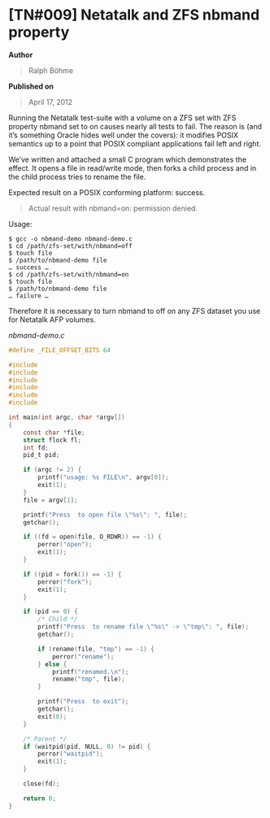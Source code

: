 # \[TN#009\] Netatalk and ZFS nbmand property

**Author**

> Ralph Böhme

**Published on**

> April 17, 2012

Running the Netatalk test-suite with a volume on a ZFS set with ZFS
property nbmand set to on causes nearly all tests to fail. The reason is
(and it’s something Oracle hides well under the covers): it modifies
POSIX semantics up to a point that POSIX compliant applications fail
left and right.

We’ve written and attached a small C program which demonstrates the
effect. It opens a file in read/write mode, then forks a child process
and in the child process tries to rename the file.

Expected result on a POSIX conforming platform: success.

> Actual result with nbmand=on: permission denied.

Usage:

```shell
$ gcc -o nbmand-demo nbmand-demo.c
$ cd /path/zfs-set/with/nbmand=off
$ touch file
$ /path/to/nbmand-demo file
… success …
$ cd /path/zfs-set/with/nbmand=on
$ touch file
$ /path/to/nbmand-demo file
… failure …
```

Therefore it is necessary to turn nbmand to off on any ZFS dataset you
use for Netatalk AFP volumes.

*nbmand-demo.c*

```c
#define _FILE_OFFSET_BITS 64

#include 
#include 
#include 
#include 
#include 
#include 

int main(int argc, char *argv[])
{
    const char *file;
    struct flock fl;
    int fd;
    pid_t pid;

    if (argc != 2) {
        printf("usage: %s FILE\n", argv[0]);
        exit(1);
    }
    file = argv[1];

    printf("Press  to open file \"%s\": ", file);
    getchar();

    if ((fd = open(file, O_RDWR)) == -1) {
        perror("open");
        exit(1);
    }

    if ((pid = fork()) == -1) {
        perror("fork");
        exit(1);
    }

    if (pid == 0) {
        /* Child */
        printf("Press  to rename file \"%s\" -> \"tmp\": ", file);
        getchar();

        if (rename(file, "tmp") == -1) {
            perror("rename");
        } else {
            printf("renamed.\n");
            rename("tmp", file);
        }

        printf("Press  to exit");
        getchar();
        exit(0);
    }

    /* Parent */
    if (waitpid(pid, NULL, 0) != pid) {
        perror("waitpid");
        exit(1);
    }

    close(fd);

    return 0;
}
```
